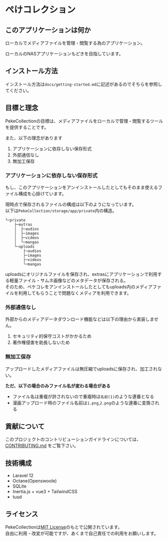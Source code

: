 # ぺけコレクション

## このアプリケーションは何か
ローカルでメディアファイルを管理・閲覧する為のアプリケーション。

ローカルのNASアプリケーションもどきを目指しています。

## インストール方法
インストール方法は`docs/getting-started.md`に記述があるのでそちらを参照してください。

## 目標と理念
PekeCollectionの目標は、メディアファイルをローカルで管理・閲覧するツールを提供することです。

また、以下の理念があります
1. アプリケーションに依存しない保存形式
1. 外部通信なし
1. 無加工保存

### アプリケーションに依存しない保存形式
もし、このアプリケーションをアンインストールしたとしてもそのまま使えるファイル構成を心掛けています。

現時点で保存されるファイルの構成は以下のようになっています。  
以下は`PekeCollection/storage/app/private`内の構造。
```
└─private
    ├─extras
    │  ├─audios
    │  ├─images
    │  ├─videos
    │  └─mangas
    └─uploads
        ├─audios
        ├─images
        ├─videos
        └─mangas
```
uploadsにオリジナルファイルを保存され、extrasにアプリケーションで利用する軽量ファイル・サムネ画像などのメタデータが保存される。  
そのため、ペケコレをアンインストールしたとしてもuploads内のメディアファイルを利用してもらうことで問題なくメディアを利用できます。

### 外部通信なし
外部からのメディアデータダウンロード機能などは以下の理由から実装しません。

1. セキュリティ的保守コストがかかるため
1. 著作権侵害を助長しないため

### 無加工保存
アップロードしたメディアファイルは無圧縮でuploadsに保存され、加工されない。

**ただ、以下の場合のみファイル名が変わる場合がある**
- ファイル名は重複が許されないので重複時は`名前(1)`のような連番となる
- 漫画アップロード時のファイル名前は`1.png`,`2.png`のような連番に変換される

## 貢献について
このプロジェクトのコントリビューションガイドラインについては、[CONTRIBUTING.md](./CONTRIBUTING.md) をご覧下さい。

## 技術構成
- Laravel 12
- Octane(Openswoole)
- SQLite
- Inertia.js + vue3 + TailwindCSS
- tusd

## ライセンス
PekeCollectionは[MIT License](https://github.com/tamakoma1129/PekeCollection/blob/main/LICENSE)のもとで公開されています。  
自由に利用・改変が可能ですが、あくまで自己責任での利用をお願いします。
